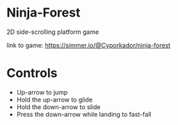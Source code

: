 # Ninja-Forest

2D side-scrolling platform game

link to game:
https://simmer.io/@Cyporkador/ninja-forest

# Controls

- Up-arrow to jump
- Hold the up-arrow to glide
- Hold the down-arrow to slide
- Press the down-arrow while landing to fast-fall
